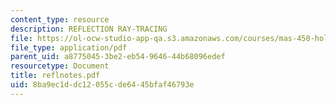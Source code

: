 ```yaml
---
content_type: resource
description: REFLECTION RAY-TRACING
file: https://ol-ocw-studio-app-qa.s3.amazonaws.com/courses/mas-450-holographic-imaging-spring-2003/8ba9ec1ddc12055cde6445bfaf46793e_reflnotes.pdf
file_type: application/pdf
parent_uid: a8775045-3be2-eb54-9646-44b68096edef
resourcetype: Document
title: reflnotes.pdf
uid: 8ba9ec1d-dc12-055c-de64-45bfaf46793e
---
```

